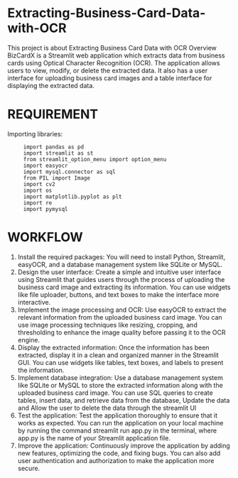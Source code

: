 # Extracting-Business-Card-Data-with-OCR
This project is about Extracting Business Card Data with OCR Overview BizCardX is a Streamlit web application which extracts data from business cards using Optical 
Character Recognition (OCR). The application allows users to view, modify, or delete the extracted data. It also has a user interface for uploading business card images 
and a table interface for displaying the extracted data. 
   
# REQUIREMENT
Importing libraries:

         import pandas as pd
         import streamlit as st
         from streamlit_option_menu import option_menu
         import easyocr
         import mysql.connector as sql
         from PIL import Image
         import cv2
         import os
         import matplotlib.pyplot as plt
         import re
         import pymysql
         
# WORKFLOW
1. Install the required packages: You will need to install Python, Streamlit, easyOCR, and a database management system like SQLite or MySQL.
2. Design the user interface: Create a simple and intuitive user interface using Streamlit that guides users through the process of uploading the business card image and extracting its information. You can use widgets like file uploader, buttons, and text boxes to make the interface more interactive.
3. Implement the image processing and OCR: Use easyOCR to extract the relevant information from the uploaded business card image. You can use image processing techniques like resizing, cropping, and thresholding to enhance the image quality before passing it to the OCR engine.
4. Display the extracted information: Once the information has been extracted, display it in a clean and organized manner in the Streamlit GUI. You can use widgets like tables, text boxes, and labels to present the information.
5. Implement database integration: Use a database management system like SQLite or MySQL to store the extracted information along with the uploaded business card image. You can use SQL queries to create tables, insert data, and retrieve data from the database, Update the data and Allow the user to delete the data through the streamlit UI
6. Test the application: Test the application thoroughly to ensure that it works as expected. You can run the application on your local machine by running the
command streamlit run app.py in the terminal, where app.py is the name of your Streamlit application file.
7. Improve the application: Continuously improve the application by adding new features, optimizing the code, and fixing bugs. You can also add user
authentication and authorization to make the application more secure.
